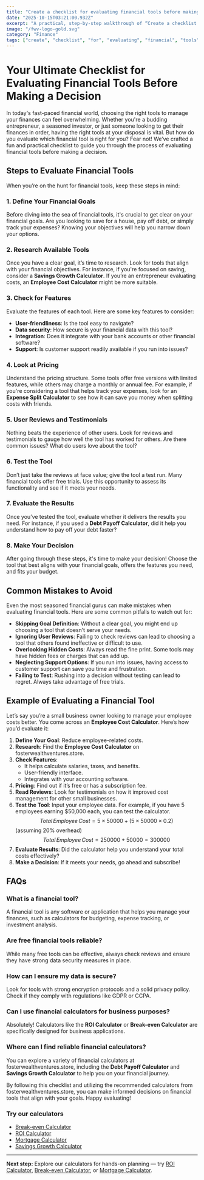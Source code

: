 ```yaml
---
title: "Create a checklist for evaluating financial tools before making a decision — Complete Guide"
date: "2025-10-15T03:21:00.932Z"
excerpt: "A practical, step-by-step walkthrough of “Create a checklist for evaluating financial tools before making a decision”."
image: "/fwv-logo-gold.svg"
category: "Finance"
tags: ["create", "checklist", "for", "evaluating", "financial", "tools", "before", "making"]
---
```


# Your Ultimate Checklist for Evaluating Financial Tools Before Making a Decision

In today's fast-paced financial world, choosing the right tools to manage your finances can feel overwhelming. Whether you're a budding entrepreneur, a seasoned investor, or just someone looking to get their finances in order, having the right tools at your disposal is vital. But how do you evaluate which financial tool is right for you? Fear not! We’ve crafted a fun and practical checklist to guide you through the process of evaluating financial tools before making a decision.

## Steps to Evaluate Financial Tools

When you’re on the hunt for financial tools, keep these steps in mind:

### 1. Define Your Financial Goals

Before diving into the sea of financial tools, it's crucial to get clear on your financial goals. Are you looking to save for a house, pay off debt, or simply track your expenses? Knowing your objectives will help you narrow down your options.

### 2. Research Available Tools

Once you have a clear goal, it’s time to research. Look for tools that align with your financial objectives. For instance, if you're focused on saving, consider a **Savings Growth Calculator**. If you’re an entrepreneur evaluating costs, an **Employee Cost Calculator** might be more suitable.

### 3. Check for Features

Evaluate the features of each tool. Here are some key features to consider:

- **User-friendliness**: Is the tool easy to navigate?
- **Data security**: How secure is your financial data with this tool?
- **Integration**: Does it integrate with your bank accounts or other financial software?
- **Support**: Is customer support readily available if you run into issues?

### 4. Look at Pricing

Understand the pricing structure. Some tools offer free versions with limited features, while others may charge a monthly or annual fee. For example, if you're considering a tool that helps track your expenses, look for an **Expense Split Calculator** to see how it can save you money when splitting costs with friends.

### 5. User Reviews and Testimonials

Nothing beats the experience of other users. Look for reviews and testimonials to gauge how well the tool has worked for others. Are there common issues? What do users love about the tool?

### 6. Test the Tool

Don’t just take the reviews at face value; give the tool a test run. Many financial tools offer free trials. Use this opportunity to assess its functionality and see if it meets your needs. 

### 7. Evaluate the Results

Once you’ve tested the tool, evaluate whether it delivers the results you need. For instance, if you used a **Debt Payoff Calculator**, did it help you understand how to pay off your debt faster?

### 8. Make Your Decision

After going through these steps, it's time to make your decision! Choose the tool that best aligns with your financial goals, offers the features you need, and fits your budget.

## Common Mistakes to Avoid

Even the most seasoned financial gurus can make mistakes when evaluating financial tools. Here are some common pitfalls to watch out for:

- **Skipping Goal Definition**: Without a clear goal, you might end up choosing a tool that doesn’t serve your needs.
- **Ignoring User Reviews**: Failing to check reviews can lead to choosing a tool that others found ineffective or difficult to use.
- **Overlooking Hidden Costs**: Always read the fine print. Some tools may have hidden fees or charges that can add up.
- **Neglecting Support Options**: If you run into issues, having access to customer support can save you time and frustration.
- **Failing to Test**: Rushing into a decision without testing can lead to regret. Always take advantage of free trials.

## Example of Evaluating a Financial Tool

Let’s say you’re a small business owner looking to manage your employee costs better. You come across an **Employee Cost Calculator**. Here’s how you’d evaluate it:

1. **Define Your Goal**: Reduce employee-related costs.
2. **Research**: Find the **Employee Cost Calculator** on fosterwealthventures.store.
3. **Check Features**:
   - It helps calculate salaries, taxes, and benefits.
   - User-friendly interface.
   - Integrates with your accounting software.
4. **Pricing**: Find out if it’s free or has a subscription fee.
5. **Read Reviews**: Look for testimonials on how it improved cost management for other small businesses.
6. **Test the Tool**: Input your employee data. For example, if you have 5 employees earning $50,000 each, you can test the calculator.
   $$ 
   Total \, Employee \, Cost = 5 \times 50000 + (5 \times 50000 \times 0.2) 
   $$
   (assuming 20% overhead)
   $$
   Total \, Employee \, Cost = 250000 + 50000 = 300000
   $$
7. **Evaluate Results**: Did the calculator help you understand your total costs effectively?
8. **Make a Decision**: If it meets your needs, go ahead and subscribe!

## FAQs

### What is a financial tool?

A financial tool is any software or application that helps you manage your finances, such as calculators for budgeting, expense tracking, or investment analysis.

### Are free financial tools reliable?

While many free tools can be effective, always check reviews and ensure they have strong data security measures in place.

### How can I ensure my data is secure?

Look for tools with strong encryption protocols and a solid privacy policy. Check if they comply with regulations like GDPR or CCPA.

### Can I use financial calculators for business purposes?

Absolutely! Calculators like the **ROI Calculator** or **Break-even Calculator** are specifically designed for business applications.

### Where can I find reliable financial calculators?

You can explore a variety of financial calculators at fosterwealthventures.store, including the **Debt Payoff Calculator** and **Savings Growth Calculator** to help you on your financial journey.

By following this checklist and utilizing the recommended calculators from fosterwealthventures.store, you can make informed decisions on financial tools that align with your goals. Happy evaluating!



### Try our calculators
- [Break-even Calculator](/calculators)
- [ROI Calculator](/calculators)
- [Mortgage Calculator](/calculators)
- [Savings Growth Calculator](/calculators)


---
**Next step:** Explore our calculators for hands-on planning — try [ROI Calculator](/calculators), [Break-even Calculator](/calculators), or [Mortgage Calculator](/calculators).


<script type="application/ld+json">
{
  "@context": "https://schema.org",
  "@type": "Article",
  "headline": "Create a checklist for evaluating financial tools before making a decision — Complete Guide",
  "description": "A practical, step-by-step walkthrough of “Create a checklist for evaluating financial tools before making a decision”.",
  "author": {
    "@type": "Organization",
    "name": "Foster Wealth Ventures"
  },
  "datePublished": "2025-10-15T03:20:37.590Z",
  "image": "/fwv-logo-gold.svg"
}
</script>


<script type="application/ld+json">
{ "@context":"https://schema.org", "@type":"FAQPage", "mainEntity": [] }
</script>
